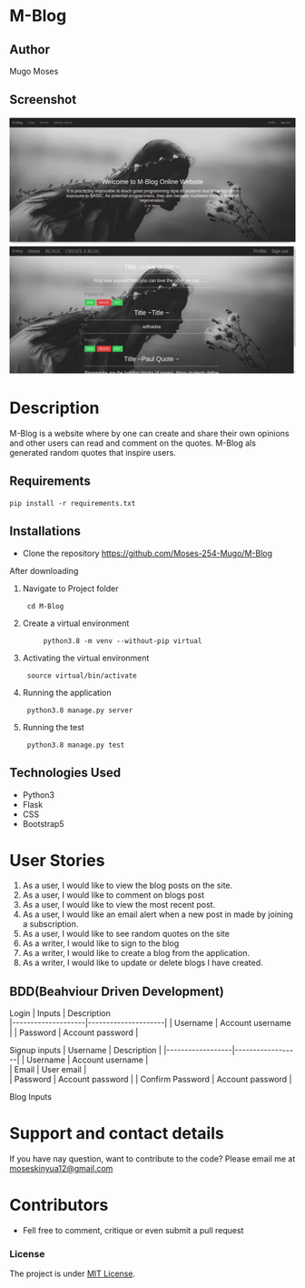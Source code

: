# M-Blog

## Author
Mugo Moses


## Screenshot
<img src="app/static/images/homepage.png">
<img src="app/static/images/blogs.png">

# Description
M-Blog is a website where by one can create and share their own opinions and other users can read and comment on the quotes. M-Blog als generated random quotes that inspire users.
## Requirements 
    pip install -r requirements.txt

## Installations
* Clone the repository
            https://github.com/Moses-254-Mugo/M-Blog

After downloading 

1. Navigate to Project folder

        cd M-Blog
2. Create a virtual environment

            python3.8 -m venv --without-pip virtual
3. Activating the virtual environment 

        source virtual/bin/activate
4. Running the application 

        python3.8 manage.py server
5. Running the test

        python3.8 manage.py test


## Technologies Used
* Python3
* Flask
* CSS
* Bootstrap5

# User Stories 
1. As a user, I would like to view the blog posts on the site.
2. As a user, I would like to comment on blogs post
3. As a user, I would like to view the most recent post.
4. As a user, I would like an email alert when a new post in made by joining a subscription.
5. As a user, I would like to see random quotes on the site
6. As a writer, I would like to sign to the blog
7. As a writer, I would like to create a blog from the application.
8. As a writer, I would like to update or delete blogs I have created. 


## BDD(Beahviour Driven Development)
Login
|  Inputs            | Description           
|--------------------|---------------------|
| Username           | Account username    |
| Password           | Account password    |

Signup inputs
| Username         | Description      |
|------------------|------------------|
| Username         | Account username |  
| Email            | User email       |   
| Password         | Account password |
| Confirm Password | Account password |

Blog Inputs
# Support and contact details
If you have nay question, want to contribute to the code? Please email me at moseskinyua12@gmail.com

# Contributors 
* Fell free to comment, critique or even submit a pull request

### License
The project is under [MIT License](LICENSE).
